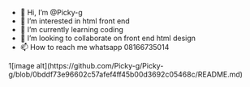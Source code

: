 - 👋 Hi, I’m @Picky-g
- 👀 I’m interested in html front end
- 🌱 I’m currently learning coding
- 💞️ I’m looking to collaborate on front end html design
- 📫 How to reach me whatsapp 08166735014

<!---
Picky-g/Picky-g is a ✨ special ✨ repository because its `README.md` (this file) appears on your GitHub profile.
You can click the Preview link to take a look at your changes.
--->1[image alt](https://github.com/Picky-g/Picky-g/blob/0bddf73e96602c57afef4ff45b00d3692c05468c/README.md)
